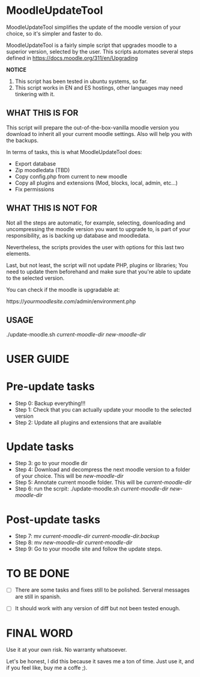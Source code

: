# MoodleUpdateTool
MoodleUpdateTool simplifies the update of the moodle version of your choice, so it's simpler and faster to do. 

MoodleUpdateTool is a fairly simple script that upgrades moodle to a superior version, selected by the user.  This scripts automates several steps defined in https://docs.moodle.org/311/en/Upgrading

**NOTICE**

1. This script has been tested in ubuntu systems, so far.
1. This script works in EN and ES hostings, other languages may need tinkering with it.

## WHAT THIS IS  FOR

This script will prepare the out-of-the-box-vanilla moodle version you download to inherit all your current moodle settings. Also will help you with the backups.

In terms of tasks, this is what MoodleUpdateTool does:
* Export database
* Zip moodledata (TBD)
* Copy config.php from current to new moodle
* Copy all plugins and extensions (Mod, blocks, local, admin, etc...)
* Fix permissions



## WHAT THIS IS NOT FOR

Not all the steps are automatic, for example, selecting, downloading and uncompressing the moodle version you want to upgrade to, is part of your responsibility, as is backing up database and moodledata. 

Nevertheless, the scripts provides the user with options for this last two elements.

Last, but not least, the script will not update PHP, plugins or libraries; You need to update them beforehand and make sure that you're able to update to the selected version. 

You can check if the moodle is upgradable at: 

  https://*yourmoodlesite.com*/admin/environment.php


## USAGE

./update-moodle.sh *current-moodle-dir* *new-moodle-dir*



# USER GUIDE

**Pre-update tasks**
  ===================
* Step 0: Backup everything!!!
* Step 1: Check that you can actually update your moodle to the selected version
* Step 2: Update all plugins and extensions that are available
  
**Update tasks**
  ==================
* Step 3: go to your moodle dir
* Step 4: Download and decompress the next moodle version to a folder of your choice. This will be *new-moodle-dir*
* Step 5: Annotate current moodle folder. This will be *current-moodle-dir*
* Step 6: run the scrpit: ./update-moodle.sh *current-moodle-dir* *new-moodle-dir*

**Post-update tasks**
  ===================
* Step 7: mv *current-moodle-dir* *current-moodle-dir.backup*
* Step 8: mv *new-moodle-dir* *current-moodle-dir*
* Step 9: Go to your moodle site and follow the update steps.


# TO BE DONE

- [ ] There are some tasks and fixes still to be polished. Serveral messages are still in spanish. 
- [ ] It should work with any version of diff but not been tested enough.

  
# FINAL WORD

Use it at your own risk. No warranty whatsoever.

Let's be honest, I did this because it saves me a ton of time. Just use it, and if you feel like, buy me a coffe ;).




